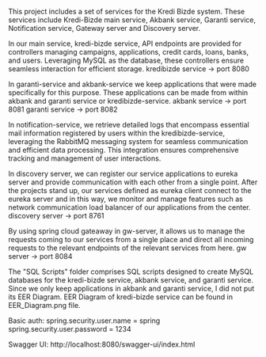 This project includes a set of services for the Kredi Bizde system. These services include Kredi-Bizde main service, Akbank service, Garanti service, Notification service, Gateway server and Discovery server.

In our main service, kredi-bizde service, API endpoints are provided for controllers managing campaigns, applications, credit cards, loans, banks, and users. Leveraging MySQL as the database, these controllers ensure seamless interaction for efficient storage. kredibizde service -> port 8080

In garanti-service and akbank-service we keep applications that were made specifically for this purpose. These applications can be made from within akbank and garanti service or kredibizde-service. akbank service -> port 8081 garanti service -> port 8082

In notification-service, we retrieve detailed logs that encompass essential mail information registered by users within the kredibizde-service, leveraging the RabbitMQ messaging system for seamless communication and efficient data processing. This integration ensures comprehensive tracking and management of user interactions.

In discovery server, we can register our service applications to eureka server and provide communication with each other from a single point.  After the projects stand up, our services defined as eureka client connect to the eureka server and in this way, we monitor and manage features such as network communication load balancer of our applications from the center. discovery server -> port 8761

By using spring cloud gateaway in gw-server, it allows us to manage the requests coming to our services from a single place and direct all incoming requests to the relevant endpoints of the relevant services from here. gw server -> port 8084

The "SQL Scripts" folder comprises SQL scripts designed to create MySQL databases for the kredi-bizde service, akbank service, and garanti service. Since we only keep applications in akbank and garanti service, I did not put its EER Diagram. EER Diagram of kredi-bizde service can be found in EER_Diagram.png file.

Basic auth:
spring.security.user.name = spring
spring.security.user.password = 1234

Swagger UI:
http://localhost:8080/swagger-ui/index.html
